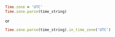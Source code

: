 ```ruby
Time.zone = 'UTC'
Time.zone.parse(time_string)
```
or

```ruby
Time.zone.parse(time_string).in_time_zone('UTC')
```
